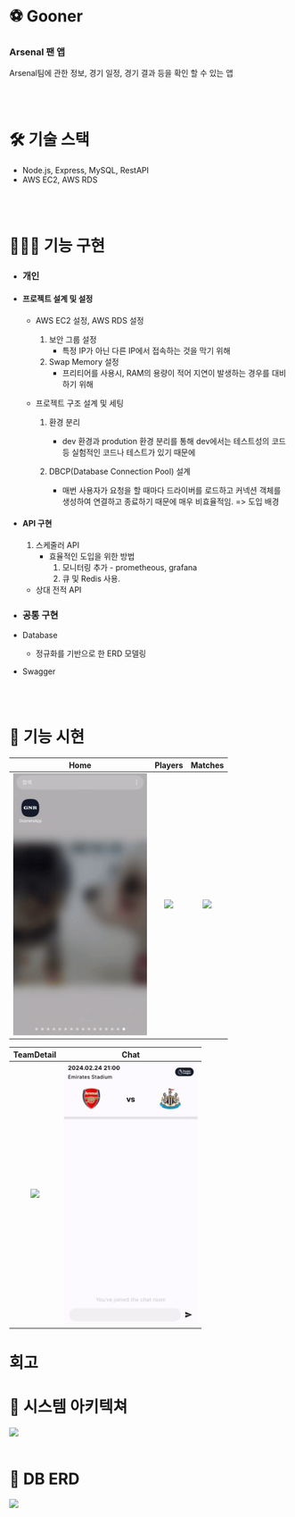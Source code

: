 # ⚽️ Gooner
### Arsenal 팬 앱
Arsenal팀에 관한 정보, 경기 일정, 경기 결과 등을 확인 할 수 있는 앱

<br/>
<br/>

# 🛠 기술 스택
- Node.js, Express, MySQL, RestAPI
- AWS EC2, AWS RDS

<br/>
<br/>

# 👩🏻‍💻 기능 구현
-  ### 개인
  -  #### 프로젝트 설계 및 설정
      - AWS EC2 설정, AWS RDS 설정
        1) 보안 그룹 설정
           - 특정 IP가 아닌 다른 IP에서 접속하는 것을 막기 위해
        2) Swap Memory 설정
           - 프리티어를 사용시, RAM의 용량이 적어 지연이 발생하는 경우를 대비하기 위해
      
      - 프로젝트 구조 설계 및 세팅
        1) 환경 분리
           - dev 환경과 prodution 환경 분리를 통해 dev에서는 테스트성의 코드 등 실험적인 코드나 테스트가 있기 때문에

        2) DBCP(Database Connection Pool) 설계
           - 매번 사용자가 요청을 할 때마다 드라이버를 로드하고 커넥션 객체를 생성하여 연결하고 종료하기 때문에 매우 비효율적임. => 도입 배경
            
      
  -  #### API 구현
      1) 스케줄러 API
           - 효율적인 도입을 위한 방법
             1) 모니터링 추가 - prometheous, grafana
             2) 큐 및 Redis 사용.
            
                
      - 상대 전적 API

 - ### 공통 구현
  - Database
    - 정규화를 기반으로 한 ERD 모델링
  
  - Swagger

<br/>
<br/>

# 📱 기능 시현
<table>
  <thead>
    <tr>
      <th align="center">Home</th>
      <th align="center">Players</th>
      <th align="center">Matches</th>
    </tr>
  </thead>
  <tbody>
    <tr>
      <td align="center"><img width="240px" src="https://github.com/yjin-01/gooner/blob/main/public/home.gif?raw=true" /></td>
      <td align="center"><img width="240px"src="https://github.com/yjin-01/gooner/blob/main/public/player.gif?raw=true" /></td>
      <td align="center"><img width="240px" src="https://github.com/yjin-01/gooner/blob/main/public/match02.gif?raw=true" /></td>
    </tr>
  </tbody>
</table>

<table>
  <thead>
    <tr>
      <th align="center">TeamDetail</th>
      <th align="center">Chat</th>
    </tr>
  </thead>
  <tbody>
    <tr>
      <td align="center"><img width="240px" src="https://github.com/yjin-01/gooner/blob/main/public/teamDetail.gif?raw=true"  /></td>
      <td align="center"><img width="240px" src="https://github.com/yjin-01/gooner/blob/main/public/chat.gif?raw=true" /></td>
    </tr>
  </tbody>
</table>

# 회고

# 🔗 시스템 아키텍쳐
<img wide="100%"  src ="https://github.com/yjin-01/gooner/blob/main/public/Gooner-back.png?raw=true">

<br/>
<br/>

# 🔎 DB ERD
<img wide="100%"  src ="https://github.com/yjin-01/gooner/blob/main/public/Gooner-erd.png?raw=true">

